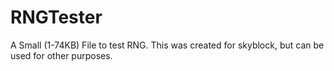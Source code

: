 # RNGTester
A Small (1-74KB) File to test RNG.  This was created for skyblock, but can be used for other purposes.
